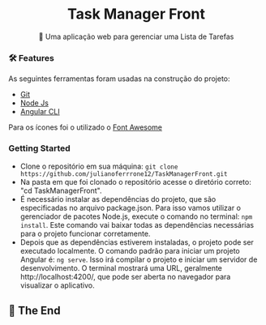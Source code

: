 <h1 align="center">
    Task Manager Front 
</h1>
<p align="center">🚀 Uma aplicação web para gerenciar uma Lista de Tarefas</p>

### 🛠 Features

As seguintes ferramentas foram usadas na construção do projeto:

- [Git](https://git-scm.com)
- [Node Js](https://nodejs.org/en)
- [Angular CLI](https://github.com/angular/angular-cli)

Para os ícones foi o utilizado o [Font Awesome](https://fontawesome.com)

### Getting Started

- Clone o repositório em sua máquina: `git clone https://github.com/julianoferrrone12/TaskManagerFront.git` <br />
- Na pasta em que foi clonado o repositório acesse o diretório correto: "cd TaskManagerFront".
- É necessário instalar as dependências do projeto, que são especificadas no arquivo package.json. Para isso vamos utilizar o gerenciador de pacotes Node.js, execute o comando no terminal: `npm install`. Este comando vai baixar todas as dependências necessárias para o projeto funcionar corretamente.
- Depois que as dependências estiverem instaladas, o projeto pode ser executado localmente. O comando padrão para iniciar um projeto Angular é: `ng serve`. Isso irá compilar o projeto e iniciar um servidor de desenvolvimento. O terminal mostrará uma URL, geralmente http://localhost:4200/, que pode ser aberta no navegador para visualizar o aplicativo.

## 🚩 The End
